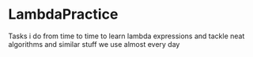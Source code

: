 # LambdaPractice
Tasks i do from time to time to learn lambda expressions and tackle neat algorithms and similar stuff we use almost every day
